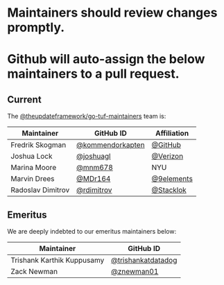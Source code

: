 # Maintainers should review changes promptly.
# Github will auto-assign the below maintainers to a pull request.

## Current

The [@theupdateframework/go-tuf-maintainers](https://github.com/orgs/theupdateframework/teams/go-tuf-maintainers) team is:

| Maintainer                 | GitHub ID                                                  | Affiliation                                |
| -------------------------- | ---------------------------------------------------------- | ------------------------------------------ |
| Fredrik Skogman            | [@kommendorkapten](https://github.com/kommendorkapten)     | [@GitHub](https://github.com/github)       |
| Joshua Lock                | [@joshuagl](https://github.com/joshuagl)                   | [@Verizon](https://github.com/verizon)     |
| Marina Moore               | [@mnm678](https://github.com/mnm678)                       | NYU                                        |
| Marvin Drees               | [@MDr164](https://github.com/MDr164)                       | [@9elements](https://github.com/9elements) |
| Radoslav Dimitrov          | [@rdimitrov](https://github.com/rdimitrov)                 | [@Stacklok](https://github.com/stacklok)   |


## Emeritus

We are deeply indebted to our emeritus maintainers below:

| Maintainer                 | GitHub ID                                                  |
| -------------------------- | ---------------------------------------------------------- |
| Trishank Karthik Kuppusamy | [@trishankatdatadog](https://github.com/trishankatdatadog) |
| Zack Newman                | [@znewman01](https://github.com/znewman01)                 |
